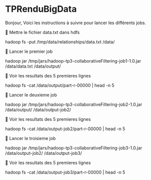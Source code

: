 # TPRenduBigData

Bonjour, 
Voici les instructions à suivre pour lancer les différents jobs.

	Mettre le fichier data.txt dans hdfs 

hadoop fs -put /tmp/data/relationships/data.txt /data/

	Lancer le premier job

hadoop jar /tmp/jars/hadoop-tp3-collaborativeFiltering-job1-1.0.jar /data/data.txt /data/output/

	Voir les resultats des 5 premieres lignes

hadoop fs -cat /data/output/part-r-00000 | head -n 5

	Lancer le deuxieme job

hadoop jar /tmp/jars/hadoop-tp3-collaborativeFiltering-job2-1.0.jar /data/output/ /data/output-job2/

	Voir les resultats des 5 premieres lignes

hadoop fs -cat /data/output-job2/part-r-00000 | head -n 5

	Lancer le troisieme job

hadoop jar /tmp/jars/hadoop-tp3-collaborativeFiltering-job3-1.0.jar /data/output-job2/ /data/output-job3/

	Voir les resultats des 5 premieres lignes

hadoop fs -cat /data/output-job3/part-r-00000 | head -n 5
